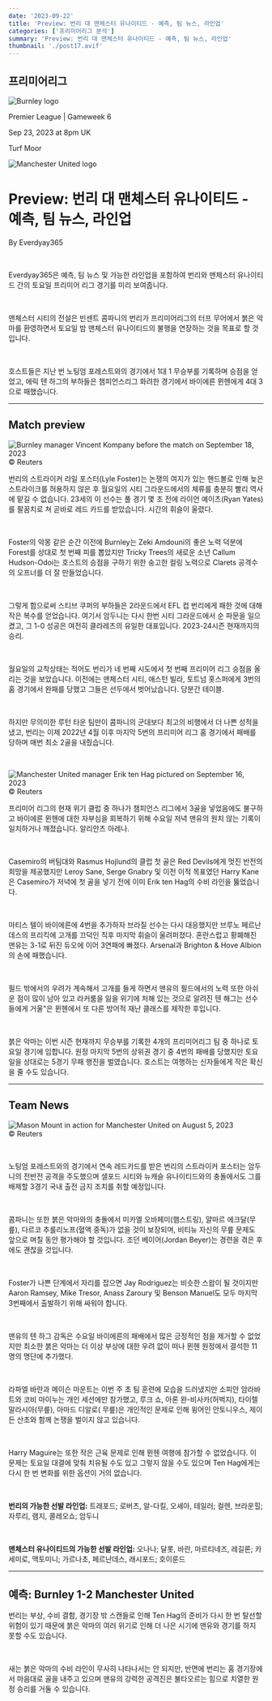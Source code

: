 ```yaml
---
date: '2023-09-22'
title: 'Preview: 번리 대 맨체스터 유나이티드 - 예측, 팀 뉴스, 라인업'
categories: ['프리미어리그 분석']
summary: 'Preview: 번리 대 맨체스터 유나이티드 - 예측, 팀 뉴스, 라인업'
thumbnail: './post17.avif'
---
```


## 프리미어리그

![Burnley logo](https://sm.imgix.net/20/53/burlog_1.png?w=60&h=60&auto=compress,format&fit=clip 'Burnley logo')

Premier League | Gameweek 6

Sep 23, 2023 at 8pm UK

Turf Moor

![Manchester United logo](https://sm.imgix.net/19/06/manlog.png?w=60&h=60&auto=compress,format&fit=clip 'Manchester United logo')

# Preview: 번리 대 맨체스터 유나이티드 - 예측, 팀 뉴스, 라인업

By Everdyay365

<br />

Everdyay365은 예측, 팀 뉴스 및 가능한 라인업을 포함하여 번리와 맨체스터 유나이티드 간의 토요일 프리미어 리그 경기를 미리 보여줍니다.

<br />

맨체스터 시티의 전설은 빈센트 콤파니의 번리가 프리미어리그의 터프 무어에서 붉은 악마를 환영하면서 토요일 밤 맨체스터 유나이티드의 불행을 연장하는 것을 목표로 할 것입니다.

<br />

호스트들은 지난 번 노팅엄 포레스트와의 경기에서 1대 1 무승부를 기록하며 승점을 얻었고, 에릭 텐 하그의 부하들은 챔피언스리그 화려한 경기에서 바이에른 뮌헨에게 4대 3으로 패했습니다.

---

## Match preview

![Burnley manager Vincent Kompany before the match on September 18, 2023](https://sm.imgix.net/23/38/vincent-kompany.jpg?w=640&h=480&auto=compress,format&fit=clip 'Burnley manager Vincent Kompany before the match on September 18, 2023')<br/>© Reuters

번리의 스트라이커 라일 포스터(Lyle Foster)는 논쟁의 여지가 있는 핸드볼로 인해 늦은 스트라이크를 허용하지 않은 후 월요일의 시티 그라운드에서의 체류를 충분히 빨리 역사에 맡길 수 없습니다. 23세의 이 선수는 풀 경기 몇 초 전에 라이언 예이츠(Ryan Yates)를 팔꿈치로 쳐 곧바로 레드 카드를 받았습니다. 시간의 휘슬이 울렸다.

<br />

Foster의 악몽 같은 순간 이전에 Burnley는 Zeki Amdouni의 좋은 노력 덕분에 Forest를 상대로 첫 번째 피를 뽑았지만 Tricky Trees의 새로운 소년 Callum Hudson-Odoi는 호스트의 승점을 구하기 위한 숭고한 컬링 노력으로 Clarets 공격수의 오프너를 더 잘 만들었습니다.

<br />

그렇게 함으로써 스티브 쿠퍼의 부하들은 2라운드에서 EFL 컵 번리에게 패한 것에 대해 작은 복수를 얻었습니다. 여기서 암두니는 다시 한번 시티 그라운드에서 순 파문을 일으켰고, 그 1-0 성공은 여전히 클라레츠의 유일한 대표입니다. 2023-24시즌 현재까지의 승리.

<br />

월요일의 교착상태는 적어도 번리가 네 번째 시도에서 첫 번째 프리미어 리그 승점을 올리는 것을 보았습니다. 이전에는 맨체스터 시티, 애스턴 빌라, 토트넘 홋스퍼에게 3번의 홈 경기에서 완패를 당했고 그들은 선두에서 벗어났습니다. 당분간 테이블.

<br />

하지만 무의미한 루턴 타운 팀만이 콤파니의 군대보다 최고의 비행에서 더 나쁜 성적을 냈고, 번리는 이제 2022년 4월 이후 마지막 5번의 프리미어 리그 홈 경기에서 패배를 당하며 매번 최소 2골을 내줬습니다.

<br />

![Manchester United manager Erik ten Hag pictured on September 16, 2023](https://sm.imgix.net/23/38/erik-ten-hag.jpg?w=640&h=480&auto=compress,format&fit=clip 'Manchester United manager Erik ten Hag pictured on September 16, 2023')<br/>© Reuters

프리미어 리그의 현재 위기 클럽 중 하나가 챔피언스 리그에서 3골을 넣었음에도 불구하고 바이에른 뮌헨에 대한 자부심을 회복하기 위해 수요일 저녁 맨유의 원치 않는 기록이 일치하거나 깨졌습니다. 알리안츠 아레나.

<br />

Casemiro의 버팀대와 Rasmus Hojlund의 클럽 첫 골은 Red Devils에게 멋진 반전의 희망을 제공했지만 Leroy Sane, Serge Gnabry 및 이전 이적 목표였던 Harry Kane은 Casemiro가 저녁에 첫 골을 넣기 전에 이미 Erik ten Hag의 수비 라인을 뚫었습니다.

<br />

마티스 텔이 바이에른에 4번을 추가하자 브라질 선수는 다시 대응했지만 브루노 페르난데스의 프리킥에 고개를 끄덕인 직후 마지막 휘슬이 울려퍼졌다. 혼란스럽고 황폐해진 맨유는 3-1로 뒤진 듀오에 이어 3연패에 빠졌다. Arsenal과 Brighton & Hove Albion의 손에 패했습니다.

<br />

필드 밖에서의 우려가 계속해서 고개를 들게 하면서 맨유의 필드에서의 노력 또한 아쉬운 점이 많이 남아 있고 라커룸을 잃을 위기에 처해 있는 것으로 알려진 텐 해그는 선수들에게 거울"은 뮌헨에서 또 다른 방어적 재난 클래스를 제작한 후입니다.

<br />

붉은 악마는 이번 시즌 현재까지 무승부를 기록한 4개의 프리미어리그 팀 중 하나로 토요일 경기에 임합니다. 원정 마지막 5번의 상위권 경기 중 4번의 패배를 당했지만 토요일을 상대로는 5경기 무패 행진을 벌였습니다. 호스트는 여행하는 신자들에게 작은 확신을 줄 수도 있습니다.

---

## Team News

![Mason Mount in action for Manchester United on August 5, 2023](https://sm.imgix.net/23/32/mason-mount.jpeg?w=640&h=480&auto=compress,format&fit=clip 'Mason Mount in action for Manchester United on August 5, 2023')<br/>© Reuters

<br />

노팅엄 포레스트와의 경기에서 연속 레드카드를 받은 번리의 스트라이커 포스터는 암두니의 전반전 공격을 주도했으며 샐포드 시티와 뉴캐슬 유나이티드와의 충돌에서도 그를 배제할 3경기 국내 출전 금지 조치를 취할 예정입니다.

<br />

콤파니는 또한 붉은 악마와의 충돌에서 미카엘 오바페미(햄스트링), 얄마르 에크달(무릎), 다르코 추를리노프(혈액 중독)가 없을 것이 보장되며, 비티뉴 자신의 무릎 문제도 앞으로 며칠 동안 평가해야 할 것입니다. 조던 베이어(Jordan Beyer)는 경련을 겪은 후에도 괜찮을 것입니다.

<br />

Foster가 나쁜 단계에서 자리를 잡으면 Jay Rodriguez는 비슷한 스왑이 될 것이지만 Aaron Ramsey, Mike Tresor, Anass Zaroury 및 Benson Manuel도 모두 마지막 3번째에서 출발하기 위해 싸워야 합니다.

<br />

맨유의 텐 하그 감독은 수요일 바이에른의 패배에서 많은 긍정적인 점을 제거할 수 없었지만 최소한 붉은 악마는 더 이상 부상에 대한 우려 없이 떠나 뮌헨 원정에서 결석한 11명의 명단에 추가했다.

<br />

라파엘 바란과 메이슨 마운트는 이번 주 초 팀 훈련에 모습을 드러냈지만 소피안 암라바트와 코비 마이누는 개인 세션에만 참가했고, 루크 쇼, 아론 완-비사카(허벅지), 타이렐 말라시아(무릎), 아마드 디알로( 무릎)은 개인적인 문제로 인해 윙어인 안토니우스, 제이든 산초와 함께 논쟁을 벌이지 않고 있습니다.

<br />

Harry Maguire는 또한 작은 근육 문제로 인해 뮌헨 여행에 참가할 수 없었습니다. 이 문제는 토요일 대결에 맞춰 치유될 수도 있고 그렇지 않을 수도 있으며 Ten Hag에게는 다시 한 번 변화를 위한 옵션이 거의 없습니다.

<br />

**번리의 가능한 선발 라인업:**
트래포드; 로버츠, 알-다킬, 오셰아, 테일러; 컬렌, 브라운힐; 자루리, 램지, 콜레오쇼; 암두니

<br />

**맨체스터 유나이티드의 가능한 선발 라인업:**
오나나; 달롯, 바란, 마르티네즈, 레길론; 카세미로, 맥토미니; 가르나초, 페르난데스, 래시포드; 호이룬드

---

## 예측: Burnley 1-2 Manchester United

번리는 부상, 수비 결함, 경기장 밖 스캔들로 인해 Ten Hag의 준비가 다시 한 번 탈선할 위험이 있기 때문에 붉은 악마의 여러 위기로 인해 더 나은 시기에 맨유와 경기를 하지 못할 수도 있습니다.

<br />

새는 붉은 악마의 수비 라인이 무사히 나타나서는 안 되지만, 반면에 번리는 홈 경기장에서 마음대로 골을 내주고 있으며 맨유의 강력한 공격진은 불타오르는 힘으로 치열한 원정 승리를 거둘 수 있습니다.

<br />
